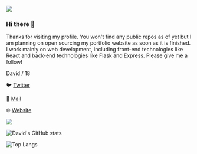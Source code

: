 ![](https://i.imgur.com/4M7IWwP.gif)
### Hi there 👋
Thanks for visiting my profile. You won't find any public repos as of yet but 
I am planning on open sourcing my portfolio website as soon as it is finished.
I work mainly on web development, including front-end technologies like React
and back-end technologies like Flask and Express. Please give me a follow!

David / 18

🐦 [Twitter](https://www.twitter.com/dvdshortland/)

📧 [Mail](mailto:dvdshortland@gmail.com)

🌐 [Website](https://davidshort.land/)

![](https://i.imgur.com/4M7IWwP.gif)

![David's GitHub stats](https://github-readme-stats.vercel.app/api?username=davidsho&count_private=true&show_icons=true&theme=tokyonight)

![Top Langs](https://github-readme-stats.vercel.app/api/top-langs/?username=anuraghazra&theme=tokyonight&layout=compact)
